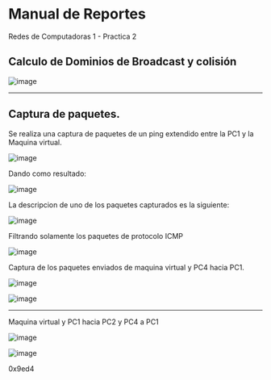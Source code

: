 # Manual de Reportes 
Redes de Computadoras 1 - Practica 2

## Calculo de Dominios de Broadcast y colisión

![image](https://user-images.githubusercontent.com/37676214/91652666-ad12d100-ea56-11ea-84ef-e3fe9c8da312.png)

***
## Captura de paquetes.

Se realiza una captura de paquetes de un ping extendido entre la PC1 y la Maquina virtual. 

![image](https://user-images.githubusercontent.com/37676214/91652796-b2bce680-ea57-11ea-956f-a95bc78b73a3.png)

Dando como resultado:

![image](https://user-images.githubusercontent.com/37676214/91652831-f9124580-ea57-11ea-9a94-5a543f88aa02.png)

La descripcion de uno de los paquetes capturados es la siguiente: 

![image](https://user-images.githubusercontent.com/37676214/91652875-573f2880-ea58-11ea-9b17-353e61a6ce66.png)

Filtrando solamente los paquetes de protocolo ICMP

![image](https://user-images.githubusercontent.com/37676214/91652848-1e9f4f00-ea58-11ea-9ced-d43efe7e9d14.png)

Captura de los paquetes enviados de maquina virtual y PC4 hacia PC1. 

![image](https://user-images.githubusercontent.com/37676214/91653041-fa447200-ea59-11ea-94c6-c1088e4f74c3.png)

![image](https://user-images.githubusercontent.com/37676214/91653065-3aa3f000-ea5a-11ea-8029-c3b7150ccde5.png)

***
Maquina virtual y PC1 hacia PC2 y PC4 a PC1

![image](https://user-images.githubusercontent.com/37676214/91653086-7fc82200-ea5a-11ea-963f-0e8570f68718.png)

![image](https://user-images.githubusercontent.com/37676214/91653099-aede9380-ea5a-11ea-90f4-55094c49683c.png)

0x9ed4
